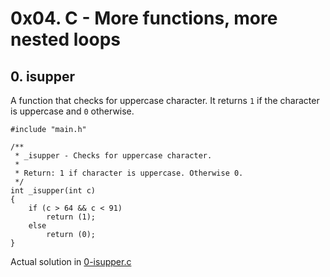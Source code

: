 # 0x04. C - More functions, more nested loops

## 0. isupper

A function that checks for uppercase character. It returns `1` if the character is uppercase and `0` otherwise.

```
#include "main.h"

/**
 * _isupper - Checks for uppercase character.
 *
 * Return: 1 if character is uppercase. Otherwise 0.
 */
int _isupper(int c)
{
	if (c > 64 && c < 91)
		return (1);
	else
		return (0);
}
```

Actual solution in [0-isupper.c](./0-isupper.c)
